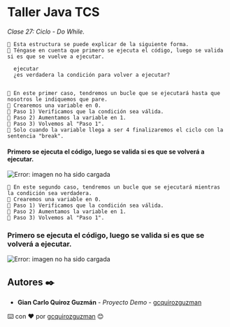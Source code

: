 # Taller Java TCS

_Clase 27: Ciclo - Do While._

```
📢 Esta estructura se puede explicar de la siguiente forma.
📢 Téngase en cuenta que primero se ejecuta el código, luego se valida si es que se vuelve a ejecutar.

  ejecutar
  ¿es verdadera la condición para volver a ejecutar?
  
```

```
📢 En este primer caso, tendremos un bucle que se ejecutará hasta que nosotros le indiquemos que pare.
📢 Crearemos una variable en 0.
📢 Paso 1) Verificamos que la condición sea válida.
📢 Paso 2) Aumentamos la variable en 1. 
📢 Paso 3) Volvemos al "Paso 1".
📢 Solo cuando la variable llega a ser 4 finalizaremos el ciclo con la sentencia "break".
```

#### Primero se ejecuta el código, luego se valida si es que se volverá a ejecutar.

![Error: imagen no ha sido cargada](https://github.com/gcquirozguzman/java-tcs-202001/blob/Clase-27/imagenes/pagina_27_1.png)

```
📢 En este segundo caso, tendremos un bucle que se ejecutará mientras la condición sea verdadera.
📢 Crearemos una variable en 0.
📢 Paso 1) Verificamos que la condición sea válida.
📢 Paso 2) Aumentamos la variable en 1. 
📢 Paso 3) Volvemos al "Paso 1".
```

### Primero se ejecuta el código, luego se valida si es que se volverá a ejecutar.

![Error: imagen no ha sido cargada](https://github.com/gcquirozguzman/java-tcs-202001/blob/Clase-27/imagenes/pagina_27_2.png)

## Autores ✒️

* **Gian Carlo Quiroz Guzmán** - *Proyecto Demo* - [gcquirozguzman](https://github.com/gcquirozguzman)



⌨️ con ❤️ por [gcquirozguzman](https://github.com/gcquirozguzman) 😊
